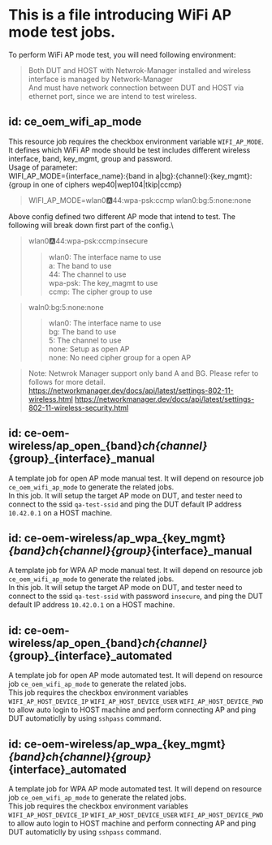 # This is a file introducing WiFi AP mode test jobs.
To perform WiFi AP mode test, you will need following environment:
>Both DUT and HOST with Netwrok-Manager installed and wireless interface is managed by Network-Manager\
And must have network connection between DUT and HOST via ethernet port, since we are intend to test wireless.

## id: ce_oem_wifi_ap_mode
  This resource job requires the checkbox environment variable `WIFI_AP_MODE`.
  It defines which WiFi AP mode should be test includes different wireless interface,
  band, key_mgmt, group and password.\
  Usage of parameter:\
  WIFI_AP_MODE={interface_name}:{band in a|bg}:{channel}:{key_mgmt}:{group in one of ciphers wep40|wep104|tkip|ccmp}
>WIFI_AP_MODE=wlan0:a:44:wpa-psk:ccmp wlan0:bg:5:none:none

Above config defined two different AP mode that intend to test.
The following will break down first part of the config.\
>wlan0:a:44:wpa-psk:ccmp:insecure
>>wlan0: The interface name to use\
  a: The band to use\
  44: The channel to use\
  wpa-psk: The key_magmt to use\
  ccmp: The cipher group to use

>waln0:bg:5:none:none
>>wlan0: The interface name to use\
  bg: The band to use\
  5: The channel to use\
  none: Setup as open AP\
  none: No need cipher group for a open AP

>Note: Netwrok Manager support only band A and BG. Please refer to follows for more detail.
 https://networkmanager.dev/docs/api/latest/settings-802-11-wireless.html
 https://networkmanager.dev/docs/api/latest/settings-802-11-wireless-security.html

## id: ce-oem-wireless/ap_open_{band}_ch{channel}_{group}_{interface}_manual
A template job for open AP mode manual test. It will depend on resource job `ce_oem_wifi_ap_mode` to generate the related jobs.\
In this job. It will setup the target AP mode on DUT, and tester need to connect to
the ssid `qa-test-ssid` and ping the DUT default IP address `10.42.0.1` on a HOST machine.

## id: ce-oem-wireless/ap_wpa_{key_mgmt}_{band}_ch{channel}_{group}_{interface}_manual
A template job for WPA AP mode manual test. It will depend on resource job `ce_oem_wifi_ap_mode` to generate the related jobs.\
In this job. It will setup the target AP mode on DUT, and tester need to connect to
the ssid `qa-test-ssid` with password `insecure`, and ping the DUT default IP address
`10.42.0.1` on a HOST machine.

## id: ce-oem-wireless/ap_open_{band}_ch{channel}_{group}_{interface}_automated
A template job for open AP mode automated test. It will depend on resource job `ce_oem_wifi_ap_mode` to generate the related jobs.\
This job requires the checkbox environment variables `WIFI_AP_HOST_DEVICE_IP` `WIFI_AP_HOST_DEVICE_USER` `WIFI_AP_HOST_DEVICE_PWD` to allow auto login to HOST machine
and perform connecting AP and ping DUT automaticlly by using `sshpass` command.

## id: ce-oem-wireless/ap_wpa_{key_mgmt}_{band}_ch{channel}_{group}_{interface}_automated
A template job for WPA AP mode automated test. It will depend on resource job `ce_oem_wifi_ap_mode` to generate the related jobs.\
This job requires the checkbox environment variables `WIFI_AP_HOST_DEVICE_IP` `WIFI_AP_HOST_DEVICE_USER` `WIFI_AP_HOST_DEVICE_PWD` to allow auto login to HOST machine
and perform connecting AP and ping DUT automaticlly by using `sshpass` command.
